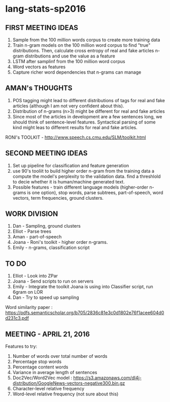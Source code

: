 # lang-stats-sp2016


FIRST MEETING IDEAS
------------------

1. Sample from the 100 million words corpus to create more training data
2. Train n-gram models on the 100 million word corpus to find "true" distributions. Then, calculate cross entropy of real and fake articles n-gram distributions and use the value as a feature
3. LSTM after samplinf from the 100 million word corpus
4. Word vectors as features
5. Capture richer word dependencies that n-grams can manage


AMAN's THOUGHTS
----------------
1. POS tagging might lead to different distributions of tags for real and fake articles (although I am not very confident about this).
2. Distribution of n-grams (n>3) might be different for real and fake articles
3. Since most of the articles in development are a few sentences long, we should think of sentence-level features. Syntactical parsing of some kind might leas to different results for real and fake articles.


RONI's TOOLKIT - http://www.speech.cs.cmu.edu/SLM/toolkit.html



SECOND MEETING IDEAS
----------------

1. Set up pipeline for classification and feature generation
2. use 90's tooliit to build higher order n-gram from the training data a compute the model's perplexity to the validation data. find a threshlold to decie whether it is human/machine generated text.
3. Possible features - train different language models (higher-order n-grams is one option), stop words, parse subtrees, part-of-speech, word vectors, term frequencies, ground clusters. 


WORK DIVISION
---------------
1. Dan - Sampling, ground clusters
2. Elliot - Parse trees
3. Aman - part-of-speech
4. Joana - Roni's toolkit - higher order n-grams.
5. Emily - n-grams, classification script

TO DO
---------------
1. Elliot - Look into ZPar
2. Joana - Send scripts to run on servers
3. Emily - Integrate the toolkit Joana is using into Classifier script, run 6gram on LOR
4. Dan - Try to speed up sampling



Word similarity paper : https://pdfs.semanticscholar.org/b705/2836c81e3c0d1802e76f1acee604d0d231c3.pdf


MEETING - APRIL 21, 2016
-----------------------

Features to try:

1. Number of words over total number of words
2. Percentage stop words
3. Percentage content words
4. Variance in average length of sentences
5. Doc2Vec/Word2Vec model : https://s3.amazonaws.com/dl4j-distribution/GoogleNews-vectors-negative300.bin.gz
6. Character-level relative frequency
7. Word-level relative frequency (not sure about this)


